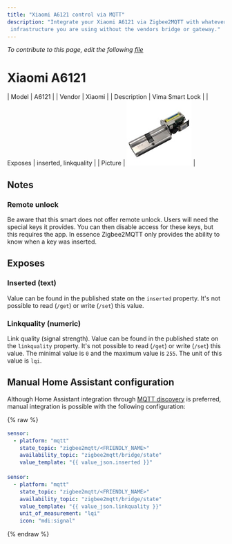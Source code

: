 ```yaml
---
title: "Xiaomi A6121 control via MQTT"
description: "Integrate your Xiaomi A6121 via Zigbee2MQTT with whatever smart home
 infrastructure you are using without the vendors bridge or gateway."
---
```


*To contribute to this page, edit the following
[file](https://github.com/Koenkk/zigbee2mqtt.io/blob/master/docs/devices/A6121.md)*

# Xiaomi A6121

| Model | A6121  |
| Vendor  | Xiaomi  |
| Description | Vima Smart Lock |
| Exposes | inserted, linkquality |
| Picture | ![Xiaomi A6121](../images/devices/A6121.jpg) |

## Notes


### Remote unlock
Be aware that this smart does not offer remote unlock. Users will need the special keys it provides. You can then disable access for these keys, but this requires the app. In essence Zigbee2MQTT only provides the ability to know when a key was inserted.



## Exposes

### Inserted (text)
Value can be found in the published state on the `inserted` property.
It's not possible to read (`/get`) or write (`/set`) this value.

### Linkquality (numeric)
Link quality (signal strength).
Value can be found in the published state on the `linkquality` property.
It's not possible to read (`/get`) or write (`/set`) this value.
The minimal value is `0` and the maximum value is `255`.
The unit of this value is `lqi`.

## Manual Home Assistant configuration
Although Home Assistant integration through [MQTT discovery](../integration/home_assistant) is preferred,
manual integration is possible with the following configuration:


{% raw %}
```yaml
sensor:
  - platform: "mqtt"
    state_topic: "zigbee2mqtt/<FRIENDLY_NAME>"
    availability_topic: "zigbee2mqtt/bridge/state"
    value_template: "{{ value_json.inserted }}"

sensor:
  - platform: "mqtt"
    state_topic: "zigbee2mqtt/<FRIENDLY_NAME>"
    availability_topic: "zigbee2mqtt/bridge/state"
    value_template: "{{ value_json.linkquality }}"
    unit_of_measurement: "lqi"
    icon: "mdi:signal"
```
{% endraw %}


